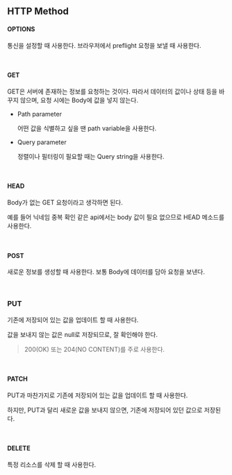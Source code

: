 ## HTTP Method

#### OPTIONS

통신을 설정할 때 사용한다. 브라우저에서 preflight 요청을 보낼 때 사용한다.

<br>

#### GET

GET은 서버에 존재하는 정보를 요청하는 것이다. 따라서 데이터의 값이나 상태 등을 바꾸지 않으며, 요청 시에는 Body에 값을 넣지 않는다. 

+ Path parameter

  어떤 값을 식별하고 싶을 땐 path variable을 사용한다. 

+ Query parameter

  정렬이나 필터링이 필요할 때는 Query string을 사용한다.

<br>

#### HEAD

Body가 없는 GET 요청이라고 생각하면 된다.

예를 들어 닉네임 중복 확인 같은 api에서는 body 값이 필요 없으므로 HEAD 메소드를 사용한다.

<br>

#### POST

새로운 정보를 생성할 때 사용한다. 보통 Body에 데이터를 담아 요청을 보낸다. 

<br>

### PUT

기존에 저장되어 있는 값을 업데이트 할 때 사용한다. 

값을 보내지 않는 값은 null로 저장되므로, 잘 확인해야 한다.

> 200(OK) 또는 204(NO CONTENT)를 주로 사용한다.

<br>

#### PATCH

PUT과 마찬가지로 기존에 저장되어 있는 값을 업데이트 할 때 사용한다.

하지만, PUT과 달리 새로운 값을 보내지 않으면, 기존에 저장되어 있던 값으로 저장된다.

<br>

#### DELETE

특정 리소스를 삭제 할 때 사용한다.

